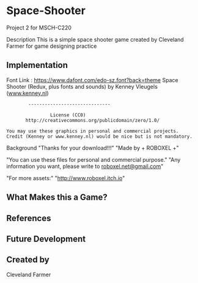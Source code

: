 # Space-Shooter
Project 2 for MSCH-C220

Description
This is a simple space shooter game created by Cleveland Farmer for game designing practice

## Implementation
Font Link : https://www.dafont.com/edo-sz.font?back=theme
Space Shooter (Redux, plus fonts and sounds) by Kenney Vleugels (www.kenney.nl)

			------------------------------

			        License (CC0)
	       http://creativecommons.org/publicdomain/zero/1.0/

	You may use these graphics in personal and commercial projects.
	Credit (Kenney or www.kenney.nl) would be nice but is not mandatory.
 
 
 
 Background
 "Thanks for your download!!!"
"Made by + ROBOXEL +"

"You can use these files for personal and commercial purpose."
"Any information you want, please write to roboxel.net@gmail.com"

"For more assets:"
"http://www.roboxel.itch.io"

## What Makes this a Game?

## References

## Future Development

## Created by
Cleveland Farmer
